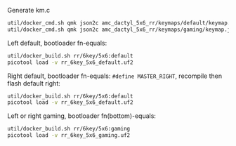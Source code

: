 Generate km.c
```sh
util/docker_cmd.sh qmk json2c amc_dactyl_5x6_rr/keymaps/default/keymap.json -o amc_dactyl_5x6_rr/keymaps/default/km.c
util/docker_cmd.sh qmk json2c amc_dactyl_5x6_rr/keymaps/gaming/keymap.json -o amc_dactyl_5x6_rr/keymaps/gaming/km.c
```

Left default, bootloader fn-equals:
```sh
util/docker_build.sh rr/6key/5x6:default
picotool load -v rr_6key_5x6_default.uf2
```

Right default, bootloader fn-equals:
`#define MASTER_RIGHT`, recompile then flash default right:
```sh
util/docker_build.sh rr/6key/5x6:default
picotool load -v rr_6key_5x6_default.uf2
```

Left or right gaming, bootloader fn(bottom)-equals:
```sh
util/docker_build.sh rr/6key/5x6:gaming
picotool load -v rr_6key_5x6_gaming.uf2
```
